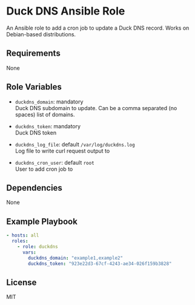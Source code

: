 Duck DNS Ansible Role
=====================

An Ansible role to add a cron job to update a Duck DNS record. Works on Debian-based distributions.

Requirements
------------

None

Role Variables
--------------

- `duckdns_domain`: mandatory  
Duck DNS subdomain to update. Can be a comma separated (no spaces) list of domains.

- `duckdns_token`: mandatory  
Duck DNS token

- `duckdns_log_file`: default `/var/log/duckdns.log`  
Log file to write curl request output to

- `duckdns_cron_user`: default `root`  
User to add cron job to

Dependencies
------------

None

Example Playbook
----------------

```yaml
- hosts: all
  roles:
    - role: duckdns
      vars:
        duckdns_domain: "example1,example2"
        duckdns_token: "923e22d3-67cf-4243-ae34-026f159b3828"
```

License
-------

MIT
